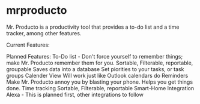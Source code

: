 # mrproducto
Mr. Producto is a productivity tool that provides a to-do list and a time tracker, among other features.

Current Features:

Planned Features:
To-Do list - Don't force yourself to remember things; make Mr. Producto remember them for you.
    Sortable, Filterable, reportable, groupable
    Saves data into a database
    Set piorities to your tasks, or task groups
    Calender View
        Will work just like Outlook calendars do
    Reminders
        Make Mr. Producto annoy you by blasting your phone. Helps you get things done.
Time tracking
    Sortable, Filterable, reportable
Smart-Home Integration
    Alexa - This is planned first, other integrations to follow